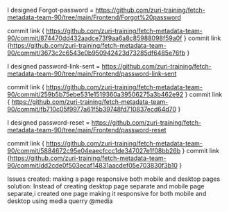 I designed Forgot-password = https://github.com/zuri-training/fetch-metadata-team-90/tree/main/Frontend/Forgot%20password

commit link  { https://github.com/zuri-training/fetch-metadata-team-90/commit/874470dd432aadce73f9aa6a8c85988098f59a0f }
commit link  {https://github.com/zuri-training/fetch-metadata-team-90/commit/3673c2c6543e0b950942423d73285df6485e76fb }

I designed password-link-sent  = https://github.com/zuri-training/fetch-metadata-team-90/tree/main/Frontend/password-link-sent

commit link  { https://github.com/zuri-training/fetch-metadata-team-90/commit/259b5b75ebe531e1519360a39506275a3b462e92 }
commit link  { https://github.com/zuri-training/fetch-metadata-team-90/commit/fb710c05f9977a61f5b39748fd710837ecd64d70 }

I designed password-reset  = https://github.com/zuri-training/fetch-metadata-team-90/tree/main/Frontend/password-reset

commit link  { https://github.com/zuri-training/fetch-metadata-team-90/commit/5884672c95e04eaecfccc1de347027e1f08bb26b }
commit link  {https://github.com/zuri-training/fetch-metadata-team-90/commit/dd2cde0f503ecaf14831aacdef05e703830f3b10 } 


Issues created: making a page responsive both mobile and desktop pages
solution: Instead of creating desktop page separate and mobile page separate,i created one page making it responsive for both mobile and desktop using media querry @media
